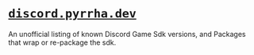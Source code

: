 # [`discord.pyrrha.dev`](https://discord.pyrrha.dev)

An unofficial listing of known Discord Game Sdk versions, and Packages that wrap or re-package the sdk.
